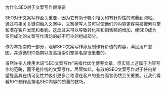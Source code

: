 为什么SEO对于文案写作很重要

SEO对于文案写作至关重要，因为它有助于吸引相关和有针对性的流量到网站。通过将相关关键词融入文案中，文案撰写人员可以使他们的内容更容易被搜索引擎和潜在客户发现和看到。这反过来可以导致转化率和销售额的增加，使SEO成为任何成功的文案写作活动的必不可少的组成部分。

作为本指南的一部分，理解SEO文案写作涉及制作有价值的内容，满足用户意图，并遵循SEO指南以提高搜索引擎排名是很重要的。

虽然许多人使用术语“SEO文案写作”来指代优化博客文章，但实际上这属于内容写作的范畴，而不是传统的文案写作。尽管如此，有效的SEO文案写作对于任何希望提高其在线可见性并吸引更多合格潜在客户的业务而言仍然至关重要。让我们看看10个制作高排名SEO内容的质量的技巧。
